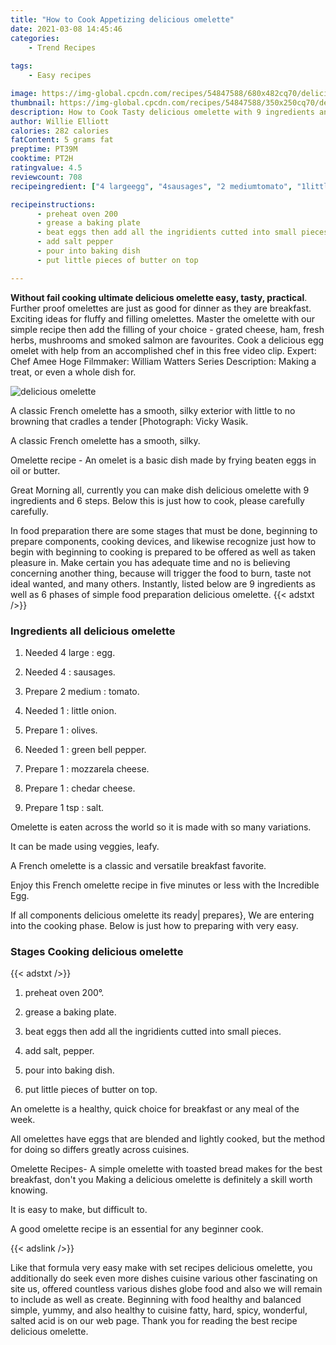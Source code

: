 ```yaml
---
title: "How to Cook Appetizing delicious omelette"
date: 2021-03-08 14:45:46
categories:
    - Trend Recipes
    
tags:
    - Easy recipes

image: https://img-global.cpcdn.com/recipes/54847588/680x482cq70/delicious-omelette-recipe-main-photo.jpg
thumbnail: https://img-global.cpcdn.com/recipes/54847588/350x250cq70/delicious-omelette-recipe-main-photo.jpg
description: How to Cook Tasty delicious omelette with 9 ingredients and 6 stages of easy cooking.
author: Willie Elliott
calories: 282 calories
fatContent: 5 grams fat
preptime: PT39M
cooktime: PT2H
ratingvalue: 4.5
reviewcount: 708
recipeingredient: ["4 largeegg", "4sausages", "2 mediumtomato", "1little onion", "1olives", "1green bell pepper", "1mozzarela cheese", "1chedar cheese", "1 tspsalt"]

recipeinstructions: 
      - preheat oven 200 
      - grease a baking plate 
      - beat eggs then add all the ingridients cutted into small pieces 
      - add salt pepper 
      - pour into baking dish 
      - put little pieces of butter on top

---
```




**Without fail cooking ultimate delicious omelette easy, tasty, practical**. Further proof omelettes are just as good for dinner as they are breakfast. Exciting ideas for fluffy and filling omelettes. Master the omelette with our simple recipe then add the filling of your choice - grated cheese, ham, fresh herbs, mushrooms and smoked salmon are favourites. Cook a delicious egg omelet with help from an accomplished chef in this free video clip. Expert: Chef Amee Hoge Filmmaker: William Watters Series Description: Making a treat, or even a whole dish for.


![delicious omelette](https://img-global.cpcdn.com/recipes/54847588/680x482cq70/delicious-omelette-recipe-main-photo.jpg "delicious omelette")



A classic French omelette has a smooth, silky exterior with little to no browning that cradles a tender [Photograph: Vicky Wasik.

A classic French omelette has a smooth, silky.

Omelette recipe - An omelet is a basic dish made by frying beaten eggs in oil or butter.


Great Morning all, currently you can make dish delicious omelette with 9 ingredients and 6 steps. Below this is just how to cook, please carefully carefully.

In food preparation there are some stages that must be done, beginning to prepare components, cooking devices, and likewise recognize just how to begin with beginning to cooking is prepared to be offered as well as taken pleasure in. Make certain you has adequate time and no is believing concerning another thing, because will trigger the food to burn, taste not ideal wanted, and many others. Instantly, listed below are 9 ingredients as well as 6 phases of simple food preparation delicious omelette.
{{< adstxt />}}

### Ingredients all delicious omelette


1. Needed 4 large : egg.

1. Needed 4 : sausages.

1. Prepare 2 medium : tomato.

1. Needed 1 : little onion.

1. Prepare 1 : olives.

1. Needed 1 : green bell pepper.

1. Prepare 1 : mozzarela cheese.

1. Prepare 1 : chedar cheese.

1. Prepare 1 tsp : salt.


Omelette is eaten across the world so it is made with so many variations.

It can be made using veggies, leafy.

A French omelette is a classic and versatile breakfast favorite.

Enjoy this French omelette recipe in five minutes or less with the Incredible Egg.


If all components delicious omelette its ready| prepares}, We are entering into the cooking phase. Below is just how to preparing with very easy.

### Stages Cooking delicious omelette

{{< adstxt />}}


1. preheat oven 200°.



1. grease a baking plate.



1. beat eggs then add all the ingridients cutted into small pieces.



1. add salt, pepper.



1. pour into baking dish.



1. put little pieces of butter on top.




An omelette is a healthy, quick choice for breakfast or any meal of the week.

All omelettes have eggs that are blended and lightly cooked, but the method for doing so differs greatly across cuisines.

Omelette Recipes- A simple omelette with toasted bread makes for the best breakfast, don&#39;t you Making a delicious omelette is definitely a skill worth knowing.

It is easy to make, but difficult to.

A good omelette recipe is an essential for any beginner cook.


{{< adslink />}}

Like that formula very easy make with set recipes delicious omelette, you additionally do seek even more dishes cuisine various other fascinating on site us, offered countless various dishes globe food and also we will remain to include as well as create. Beginning with food healthy and balanced simple, yummy, and also healthy to cuisine fatty, hard, spicy, wonderful, salted acid is on our web page. Thank you for reading the best recipe delicious omelette.
